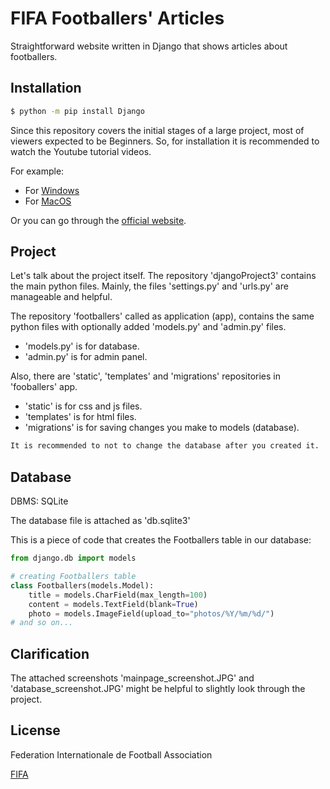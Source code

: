 # FIFA Footballers' Articles
Straightforward website written in Django that shows articles about footballers.

## Installation
```bash
$ python -m pip install Django
```
Since this repository covers the initial stages of a large project, most of viewers expected to be Beginners. So, for installation it is recommended to watch the Youtube tutorial videos.

For example:
- For [Windows](https://youtu.be/IwTwoZgo8ZA)
- For [MacOS](https://youtu.be/96OaaMwL5Ps)

Or you can go through the [official website](https://docs.djangoproject.com/en/4.1/topics/install/).


## Project
Let's talk about the project itself.
The repository 'djangoProject3' contains the main python files. Mainly, the files 'settings.py' and 'urls.py' are manageable and helpful.

The repository 'footballers' called as application (app), contains the same python files with optionally added 'models.py' and 'admin.py' files. 
- 'models.py' is for database.
- 'admin.py' is for admin panel.


Also, there are 'static', 'templates' and 'migrations' repositories in 'fooballers' app.
- 'static' is for css and js files.
- 'templates' is for html files.
- 'migrations' is for saving changes you make to models (database). 

```bash
It is recommended to not to change the database after you created it.
```

## Database
DBMS: SQLite

The database file is attached as 'db.sqlite3'


This is a piece of code that creates the Footballers table in our database:

```python
from django.db import models

# creating Footballers table
class Footballers(models.Model):
    title = models.CharField(max_length=100)
    content = models.TextField(blank=True)
    photo = models.ImageField(upload_to="photos/%Y/%m/%d/")
# and so on...
```

## Clarification
The attached screenshots 'mainpage_screenshot.JPG' and 'database_screenshot.JPG' might be helpful to slightly look through the project.


## License
Federation Internationale de Football Association

[FIFA](https://www.fifa.com/)
